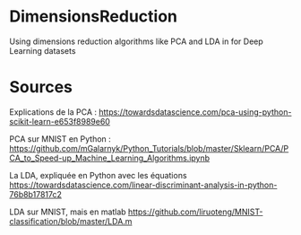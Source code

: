 # DimensionsReduction
Using dimensions reduction algorithms like PCA and LDA in for Deep Learning datasets

# Sources

Explications de la PCA : https://towardsdatascience.com/pca-using-python-scikit-learn-e653f8989e60

PCA sur MNIST en Python : https://github.com/mGalarnyk/Python_Tutorials/blob/master/Sklearn/PCA/PCA_to_Speed-up_Machine_Learning_Algorithms.ipynb

La LDA, expliquée en Python avec les équations https://towardsdatascience.com/linear-discriminant-analysis-in-python-76b8b17817c2

LDA sur MNIST, mais en matlab https://github.com/liruoteng/MNIST-classification/blob/master/LDA.m
